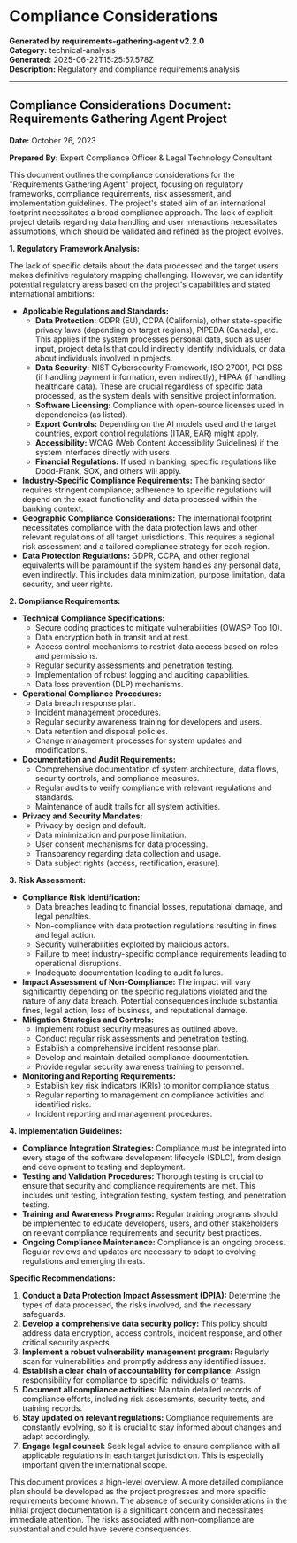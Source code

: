 # Compliance Considerations

**Generated by requirements-gathering-agent v2.2.0**  
**Category:** technical-analysis  
**Generated:** 2025-06-22T15:25:57.578Z  
**Description:** Regulatory and compliance requirements analysis

---

## Compliance Considerations Document: Requirements Gathering Agent Project

**Date:** October 26, 2023

**Prepared By:** Expert Compliance Officer & Legal Technology Consultant


This document outlines the compliance considerations for the "Requirements Gathering Agent" project, focusing on regulatory frameworks, compliance requirements, risk assessment, and implementation guidelines.  The project's stated aim of an international footprint necessitates a broad compliance approach. The lack of explicit project details regarding data handling and user interactions necessitates assumptions, which should be validated and refined as the project evolves.

**1. Regulatory Framework Analysis:**

The lack of specific details about the data processed and the target users makes definitive regulatory mapping challenging. However, we can identify potential regulatory areas based on the project's capabilities and stated international ambitions:

* **Applicable Regulations and Standards:**
    * **Data Protection:** GDPR (EU), CCPA (California), other state-specific privacy laws (depending on target regions), PIPEDA (Canada), etc.  This applies if the system processes personal data, such as user input, project details that could indirectly identify individuals, or data about individuals involved in projects.
    * **Data Security:**  NIST Cybersecurity Framework, ISO 27001, PCI DSS (if handling payment information, even indirectly), HIPAA (if handling healthcare data).  These are crucial regardless of specific data processed, as the system deals with sensitive project information.
    * **Software Licensing:** Compliance with open-source licenses used in dependencies (as listed).
    * **Export Controls:**  Depending on the AI models used and the target countries, export control regulations (ITAR, EAR) might apply.
    * **Accessibility:**  WCAG (Web Content Accessibility Guidelines) if the system interfaces directly with users.
    * **Financial Regulations:**  If used in banking, specific regulations like Dodd-Frank, SOX, and others will apply.
* **Industry-Specific Compliance Requirements:**  The banking sector requires stringent compliance; adherence to specific regulations will depend on the exact functionality and data processed within the banking context.
* **Geographic Compliance Considerations:**  The international footprint necessitates compliance with the data protection laws and other relevant regulations of all target jurisdictions.  This requires a regional risk assessment and a tailored compliance strategy for each region.
* **Data Protection Regulations:** GDPR, CCPA, and other regional equivalents will be paramount if the system handles any personal data, even indirectly.  This includes data minimization, purpose limitation, data security, and user rights.


**2. Compliance Requirements:**

* **Technical Compliance Specifications:**
    * Secure coding practices to mitigate vulnerabilities (OWASP Top 10).
    * Data encryption both in transit and at rest.
    * Access control mechanisms to restrict data access based on roles and permissions.
    * Regular security assessments and penetration testing.
    * Implementation of robust logging and auditing capabilities.
    * Data loss prevention (DLP) mechanisms.
* **Operational Compliance Procedures:**
    * Data breach response plan.
    * Incident management procedures.
    * Regular security awareness training for developers and users.
    * Data retention and disposal policies.
    * Change management processes for system updates and modifications.
* **Documentation and Audit Requirements:**
    * Comprehensive documentation of system architecture, data flows, security controls, and compliance measures.
    * Regular audits to verify compliance with relevant regulations and standards.
    * Maintenance of audit trails for all system activities.
* **Privacy and Security Mandates:**
    * Privacy by design and default.
    * Data minimization and purpose limitation.
    * User consent mechanisms for data processing.
    * Transparency regarding data collection and usage.
    * Data subject rights (access, rectification, erasure).


**3. Risk Assessment:**

* **Compliance Risk Identification:**
    * Data breaches leading to financial losses, reputational damage, and legal penalties.
    * Non-compliance with data protection regulations resulting in fines and legal action.
    * Security vulnerabilities exploited by malicious actors.
    * Failure to meet industry-specific compliance requirements leading to operational disruptions.
    * Inadequate documentation leading to audit failures.
* **Impact Assessment of Non-Compliance:**  The impact will vary significantly depending on the specific regulations violated and the nature of any data breach.  Potential consequences include substantial fines, legal action, loss of business, and reputational damage.
* **Mitigation Strategies and Controls:**
    * Implement robust security measures as outlined above.
    * Conduct regular risk assessments and penetration testing.
    * Establish a comprehensive incident response plan.
    * Develop and maintain detailed compliance documentation.
    * Provide regular security awareness training to personnel.
* **Monitoring and Reporting Requirements:**
    * Establish key risk indicators (KRIs) to monitor compliance status.
    * Regular reporting to management on compliance activities and identified risks.
    * Incident reporting and management procedures.


**4. Implementation Guidelines:**

* **Compliance Integration Strategies:**  Compliance must be integrated into every stage of the software development lifecycle (SDLC), from design and development to testing and deployment.
* **Testing and Validation Procedures:**  Thorough testing is crucial to ensure that security and compliance requirements are met.  This includes unit testing, integration testing, system testing, and penetration testing.
* **Training and Awareness Programs:**  Regular training programs should be implemented to educate developers, users, and other stakeholders on relevant compliance requirements and security best practices.
* **Ongoing Compliance Maintenance:**  Compliance is an ongoing process.  Regular reviews and updates are necessary to adapt to evolving regulations and emerging threats.



**Specific Recommendations:**

1. **Conduct a Data Protection Impact Assessment (DPIA):** Determine the types of data processed, the risks involved, and the necessary safeguards.
2. **Develop a comprehensive data security policy:**  This policy should address data encryption, access controls, incident response, and other critical security aspects.
3. **Implement a robust vulnerability management program:** Regularly scan for vulnerabilities and promptly address any identified issues.
4. **Establish a clear chain of accountability for compliance:** Assign responsibility for compliance to specific individuals or teams.
5. **Document all compliance activities:** Maintain detailed records of compliance efforts, including risk assessments, security tests, and training records.
6. **Stay updated on relevant regulations:**  Compliance requirements are constantly evolving, so it is crucial to stay informed about changes and adapt accordingly.
7. **Engage legal counsel:** Seek legal advice to ensure compliance with all applicable regulations in each target jurisdiction.  This is especially important given the international scope.

This document provides a high-level overview.  A more detailed compliance plan should be developed as the project progresses and more specific requirements become known.  The absence of security considerations in the initial project documentation is a significant concern and necessitates immediate attention.  The risks associated with non-compliance are substantial and could have severe consequences.
